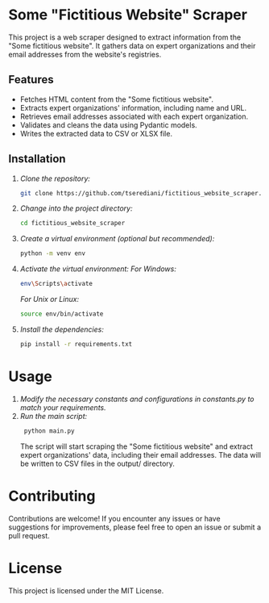 # Some "Fictitious Website" Scraper

This project is a web scraper designed to extract information from the "Some fictitious website". It gathers data on expert organizations and their email addresses from the website's registries.

## Features

- Fetches HTML content from the "Some fictitious website".
- Extracts expert organizations' information, including name and URL.
- Retrieves email addresses associated with each expert organization.
- Validates and cleans the data using Pydantic models.
- Writes the extracted data to CSV or XLSX file.

## Installation

1. _Clone the repository:_

   ```bash
   git clone https://github.com/tserediani/fictitious_website_scraper.git
   ```

2. _Change into the project directory:_
   ```bash
   cd fictitious_website_scraper
   ```
3. _Create a virtual environment (optional but recommended):_
   ```bash
   python -m venv env
   ```
4. _Activate the virtual environment:_
   _For Windows:_
   ```bash
   env\Scripts\activate
   ```
   _For Unix or Linux:_
   ```bash
   source env/bin/activate
   ```
5. _Install the dependencies:_
   ```bash
   pip install -r requirements.txt
   ```

# Usage

1. _Modify the necessary constants and configurations in constants.py to match your requirements._
2. _Run the main script:_
   ```bash
    python main.py
   ```
   The script will start scraping the "Some fictitious website" and extract expert organizations' data, including their email addresses. The data will be written to CSV files in the output/ directory.

# Contributing

Contributions are welcome! If you encounter any issues or have suggestions for improvements, please feel free to open an issue or submit a pull request.

# License

This project is licensed under the MIT License.
